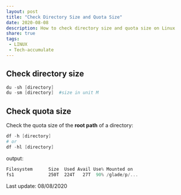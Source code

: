 ```yaml
---
layout: post
title: "Check Directory Size and Quota Size"
date: 2020-08-08
description: How to check directory size and quota size on Linux
share: true
tags:
 - LINUX
 - Tech-accumulate
---
```


## Check directory size ##
```powershell
du -sh [directory]
du -sm [directory]  #size in unit M
```

## Check quota size ##
Check the quota size of the **root path** of a directory:
```powershell
df -h [directory]
# or 
df -hl [directory]
```
output:
```powershell
Filesystem      Size  Used Avail Use% Mounted on
fs1             250T  224T   27T  90% /glade/p/...
```

Last update: 08/08/2020